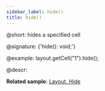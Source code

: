 ```yaml
---
sidebar_label: hide()
title: hide()
---          
```


@short: hides a specified cell

@signature: {'hide(): void;'}

@example:
layout.getCell("1").hide();

@descr:

**Related sample**: [Layout. Hide](https://snippet.dhtmlx.com/u0jd8ah3)

[comment]: # (@relatedapi: layout/api/layout_show_method.md layout/api/layout_isvisible_method.md layout/api/layout_hidden_config.md)

[comment]: # (@related: layout/work_with_layout.md#hidingshowing-a-cell)
